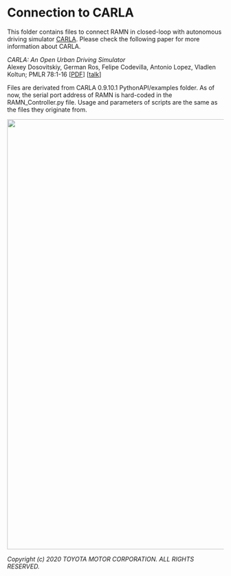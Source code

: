 # Connection to CARLA

This folder contains files to connect RAMN in closed-loop with autonomous driving simulator [CARLA](https://github.com/carla-simulator/carla). Please check the following paper for more information about CARLA.   

_CARLA: An Open Urban Driving Simulator_<br>Alexey Dosovitskiy, German Ros,
Felipe Codevilla, Antonio Lopez, Vladlen Koltun; PMLR 78:1-16
[[PDF](http://proceedings.mlr.press/v78/dosovitskiy17a/dosovitskiy17a.pdf)]
[[talk](https://www.youtube.com/watch?v=xfyK03MEZ9Q&feature=youtu.be&t=2h44m30s)]

Files are derivated from CARLA 0.9.10.1 PythonAPI/examples folder. As of now, the serial port address of RAMN is hard-coded in the RAMN_Controller.py file. Usage and parameters of scripts are the same as the files they originate from.

<img src="https://github.com/ToyotaInfoTech/RAMN/blob/main/media/pictures/ramn_simulator.jpg?raw=true" width="1000">

*Copyright (c) 2020 TOYOTA MOTOR CORPORATION. ALL RIGHTS RESERVED.*
